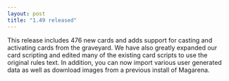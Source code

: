 ```yaml
---
layout: post
title: "1.49 released"
---
```



This release includes 476 new cards and adds support for casting and activating
cards from the graveyard. We have also greatly expanded our card scripting and
edited many of the existing card scripts to use the original rules text. In
addition, you can now import various user generated data as well as download
images from a previous install of Magarena.

